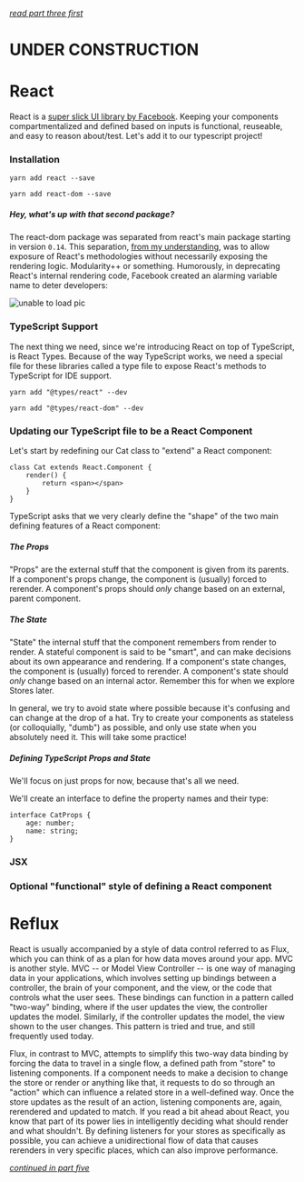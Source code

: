 *[read part three first](https://github.com/Hypaethral/javascript-projects/blob/master/environment-setup/03-typescript.md)*

# UNDER CONSTRUCTION

# React

React is a [super slick UI library by Facebook](https://facebook.github.io/react/). Keeping your components compartmentalized and defined based on inputs is functional, reuseable, and easy to reason about/test.  Let's add it to our typescript project!

### Installation

`yarn add react --save`

`yarn add react-dom --save`

##### Hey, what's up with that second package?

The react-dom package was separated from react's main package starting in version `0.14`.  This separation, [from my understanding](https://facebook.github.io/react/blog/2015/09/10/react-v0.14-rc1.html), was to allow exposure of React's methodologies without necessarily exposing the rendering logic.  Modularity++ or something. Humorously, in deprecating React's internal rendering code, Facebook created an alarming variable name to deter developers:

![unable to load pic](https://github.com/Hypaethral/javascript-projects/blob/master/environment-setup/images/secret_internals.png "oh jeez, I guess these guys don't f*** around")

### TypeScript Support

The next thing we need, since we're introducing React on top of TypeScript, is React Types.  Because of the way TypeScript works, we need a special file for these libraries called a type file to expose React's methods to TypeScript for IDE support.

`yarn add "@types/react" --dev`

`yarn add "@types/react-dom" --dev`

### Updating our TypeScript file to be a React Component

Let's start by redefining our Cat class to "extend" a React component:

```
class Cat extends React.Component {
    render() {
        return <span></span>
    }
}
```

TypeScript asks that we very clearly define the "shape" of the two main defining features of a React component:

##### The Props

"Props" are the external stuff that the component is given from its parents.  If a component's props change, the component is (usually) forced to rerender.  A component's props should *only* change based on an external, parent component.

##### The State

"State" the internal stuff that the component remembers from render to render. A stateful component is said to be "smart", and can make decisions about its own appearance and rendering.  If a component's state changes, the component is (usually) forced to rerender.  A component's state should *only* change based on an internal actor. Remember this for when we explore Stores later.

In general, we try to avoid state where possible because it's confusing and can change at the drop of a hat.  Try to create your components as stateless (or colloquially, "dumb") as possible, and only use state when you absolutely need it.  This will take some practice!


##### Defining TypeScript Props and State

We'll focus on just props for now, because that's all we need.

We'll create an interface to define the property names and their type:

```
interface CatProps {
    age: number;
    name: string;
}
```

### JSX

### Optional "functional" style of defining a React component


# Reflux
React is usually accompanied by a style of data control referred to as Flux, which you can think of as a plan for how data moves around your app.  MVC is another style.  MVC -- or Model View Controller -- is one way of managing data in your applications, which involves setting up bindings between a controller, the brain of your component, and the view, or the code that controls what the user sees.  These bindings can function in a pattern called "two-way" binding, where if the user updates the view, the controller updates the model.  Similarly, if the controller updates the model, the view shown to the user changes.  This pattern is tried and true, and still frequently used today.

Flux, in contrast to MVC, attempts to simplify this two-way data binding by forcing the data to travel in a single flow, a defined path from "store" to listening components.  If a component needs to make a decision to change the store or render or anything like that, it requests to do so through an "action" which can influence a related store in a well-defined way.  Once the store updates as the result of an action, listening components are, again, rerendered and updated to match.  If you read a bit ahead about React, you know that part of its power lies in intelligently deciding what should render and what shouldn't.  By defining listeners for your stores as specifically as possible, you can achieve a unidirectional flow of data that causes rerenders in very specific places, which can also improve performance.  

*[continued in part five](https://github.com/Hypaethral/javascript-projects/blob/master/environment-setup/05-additional-stuff.md)*
